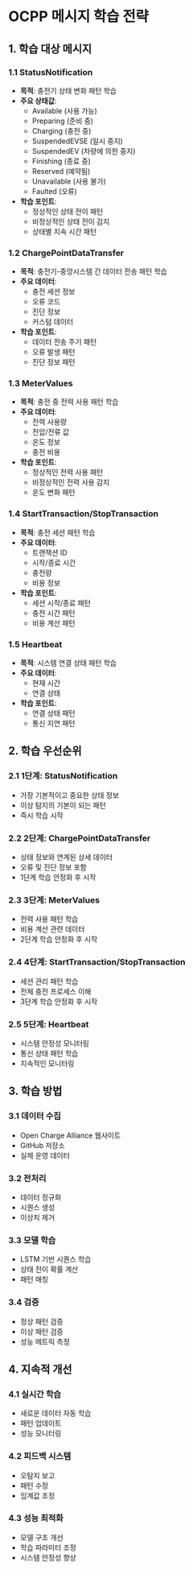 # OCPP 메시지 학습 전략

## 1. 학습 대상 메시지

### 1.1 StatusNotification
- **목적**: 충전기 상태 변화 패턴 학습
- **주요 상태값**:
  - Available (사용 가능)
  - Preparing (준비 중)
  - Charging (충전 중)
  - SuspendedEVSE (일시 중지)
  - SuspendedEV (차량에 의한 중지)
  - Finishing (종료 중)
  - Reserved (예약됨)
  - Unavailable (사용 불가)
  - Faulted (오류)
- **학습 포인트**:
  - 정상적인 상태 전이 패턴
  - 비정상적인 상태 전이 감지
  - 상태별 지속 시간 패턴

### 1.2 ChargePointDataTransfer
- **목적**: 충전기-중앙시스템 간 데이터 전송 패턴 학습
- **주요 데이터**:
  - 충전 세션 정보
  - 오류 코드
  - 진단 정보
  - 커스텀 데이터
- **학습 포인트**:
  - 데이터 전송 주기 패턴
  - 오류 발생 패턴
  - 진단 정보 패턴

### 1.3 MeterValues
- **목적**: 충전 중 전력 사용 패턴 학습
- **주요 데이터**:
  - 전력 사용량
  - 전압/전류 값
  - 온도 정보
  - 충전 비용
- **학습 포인트**:
  - 정상적인 전력 사용 패턴
  - 비정상적인 전력 사용 감지
  - 온도 변화 패턴

### 1.4 StartTransaction/StopTransaction
- **목적**: 충전 세션 패턴 학습
- **주요 데이터**:
  - 트랜잭션 ID
  - 시작/종료 시간
  - 충전량
  - 비용 정보
- **학습 포인트**:
  - 세션 시작/종료 패턴
  - 충전 시간 패턴
  - 비용 계산 패턴

### 1.5 Heartbeat
- **목적**: 시스템 연결 상태 패턴 학습
- **주요 데이터**:
  - 현재 시간
  - 연결 상태
- **학습 포인트**:
  - 연결 상태 패턴
  - 통신 지연 패턴

## 2. 학습 우선순위

### 2.1 1단계: StatusNotification
- 가장 기본적이고 중요한 상태 정보
- 이상 탐지의 기본이 되는 패턴
- 즉시 학습 시작

### 2.2 2단계: ChargePointDataTransfer
- 상태 정보와 연계된 상세 데이터
- 오류 및 진단 정보 포함
- 1단계 학습 안정화 후 시작

### 2.3 3단계: MeterValues
- 전력 사용 패턴 학습
- 비용 계산 관련 데이터
- 2단계 학습 안정화 후 시작

### 2.4 4단계: StartTransaction/StopTransaction
- 세션 관리 패턴 학습
- 전체 충전 프로세스 이해
- 3단계 학습 안정화 후 시작

### 2.5 5단계: Heartbeat
- 시스템 안정성 모니터링
- 통신 상태 패턴 학습
- 지속적인 모니터링

## 3. 학습 방법

### 3.1 데이터 수집
- Open Charge Alliance 웹사이트
- GitHub 저장소
- 실제 운영 데이터

### 3.2 전처리
- 데이터 정규화
- 시퀀스 생성
- 이상치 제거

### 3.3 모델 학습
- LSTM 기반 시퀀스 학습
- 상태 전이 확률 계산
- 패턴 매칭

### 3.4 검증
- 정상 패턴 검증
- 이상 패턴 검증
- 성능 메트릭 측정

## 4. 지속적 개선

### 4.1 실시간 학습
- 새로운 데이터 자동 학습
- 패턴 업데이트
- 성능 모니터링

### 4.2 피드백 시스템
- 오탐지 보고
- 패턴 수정
- 임계값 조정

### 4.3 성능 최적화
- 모델 구조 개선
- 학습 파라미터 조정
- 시스템 안정성 향상 